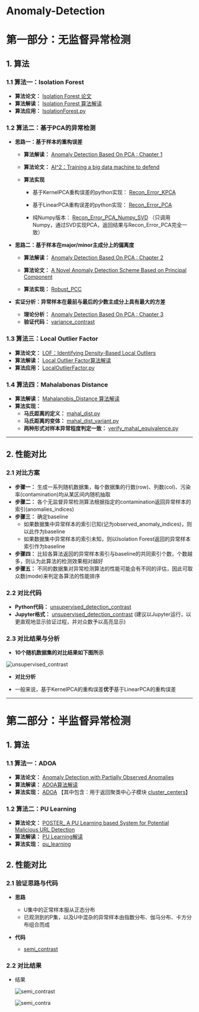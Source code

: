 # Anomaly-Detection

# 第一部分：无监督异常检测
## 1. 算法
### 1.1 算法一：Isolation Forest
- **算法论文：** [Isolation Forest 论文](https://github.com/Albertsr/Anomaly-Detection/blob/master/UnSupervised-Isolation%20Forest/Isolation%20Forest.pdf)
- **算法解读：** [Isolation Forest 算法解读](https://github.com/Albertsr/Anomaly-Detection/blob/master/UnSupervised-Isolation%20Forest/ReadMe.md)
- **算法应用：** [IsolationForest.py](https://github.com/Albertsr/Anomaly-Detection/blob/master/UnSupervised-Isolation%20Forest/IsolationForest.py)

### 1.2 算法二：基于PCA的异常检测
- **思路一：基于样本的重构误差**  
  - **算法解读：** [Anomaly Detection Based On PCA : Chapter 1](https://github.com/Albertsr/Anomaly-Detection/blob/master/UnSupervised-Based%20on%20PCA/ReadMe.md#chapter-1-思路一基于样本的重构误差)
  - **算法论文：** [AI^2：Training a big data machine to defend](https://github.com/Albertsr/Anomaly-Detection/blob/master/UnSupervised-Based%20on%20PCA/Papers/AI2%20_%20Training%20a%20big%20data%20machine%20to%20defend.pdf)
  
  - **算法实现** 
    - 基于KernelPCA重构误差的python实现： [Recon_Error_KPCA](https://github.com/Albertsr/Anomaly-Detection/blob/master/UnSupervised-Based%20on%20PCA/Recon_Error_KPCA.py)
 
    - 基于LinearPCA重构误差的python实现： [Recon_Error_PCA](https://github.com/Albertsr/Anomaly-Detection/blob/master/UnSupervised-Based%20on%20PCA/Recon_Error_PCA.py)
  
    - 纯Numpy版本： [Recon_Error_PCA_Numpy_SVD](https://github.com/Albertsr/Anomaly-Detection/blob/master/UnSupervised-Based%20on%20PCA/Recon_Error_PCA_Numpy_SVD.py) （只调用Numpy，通过SVD实现PCA，返回结果与Recon_Error_PCA完全一致）

- **思路二：基于样本在major/minor主成分上的偏离度**  
  - **算法解读：** [Anomaly Detection Based On PCA : Chapter 2](https://github.com/Albertsr/Anomaly-Detection/blob/master/UnSupervised-Based%20on%20PCA/ReadMe.md#chapter-2-思路二基于样本在majorminor主成分上的偏离程度)
  - **算法论文：** [A Novel Anomaly Detection Scheme Based on Principal Component ](https://github.com/Albertsr/Anomaly-Detection/blob/master/UnSupervised-Based%20on%20PCA/Papers/A%20Novel%20Anomaly%20Detection%20Scheme%20Based%20on%20Principal%20Component%20Classifier.pdf)

  - **算法实现：** [Robust_PCC](https://github.com/Albertsr/Anomaly-Detection/blob/master/UnSupervised-Based%20on%20PCA/Robust_PCC.py) 

- **实证分析：异常样本在最前与最后的少数主成分上具有最大的方差** 
  - **理论分析：** [Anomaly Detection Based On PCA : Chapter 3](https://github.com/Albertsr/Anomaly-Detection/blob/master/UnSupervised-Based%20on%20PCA/ReadMe.md#chapter-3-实证分析异常样本在最前与最后的少数几个主成分上具有最大的方差)
  - **验证代码：** [variance_contrast](https://github.com/Albertsr/Anomaly-Detection/blob/master/UnSupervised-Based%20on%20PCA/variance_contrast.py)


### 1.3 算法三：Local Outlier Factor 
- **算法论文：** [LOF：Identifying Density-Based Local Outliers](https://github.com/Albertsr/Anomaly-Detection/blob/master/UnSupervised-Local%20Outlier%20Factor/LOF%EF%BC%9AIdentifying%20Density-Based%20Local%20Outliers.pdf)
- **算法解读：** [Local Outlier Factor算法解读](https://github.com/Albertsr/Anomaly-Detection/blob/master/UnSupervised-Local%20Outlier%20Factor/ReadMe.md)
- **算法应用：** [LocalOutlierFactor.py](https://github.com/Albertsr/Anomaly-Detection/blob/master/UnSupervised-Local%20Outlier%20Factor/LocalOutlierFactor.py)

### 1.4 算法四：Mahalabonas Distance
- **算法解读：** [Mahalanobis_Distance 算法解读](https://github.com/Albertsr/Anomaly-Detection/blob/master/UnSupervised-Mahalanobis%20Distance/ReadMe.md)
- **算法实现：** 
  - **马氏距离的定义：** [mahal_dist.py](https://github.com/Albertsr/Anomaly-Detection/blob/master/UnSupervised-Mahalanobis%20Distance/mahal_dist.py)
  - **马氏距离的变体：** [mahal_dist_variant.py](https://github.com/Albertsr/Anomaly-Detection/blob/master/UnSupervised-Mahalanobis%20Distance/mahal_dist_variant.py)
  - **两种形式对样本异常程度判定一致：** [verify_mahal_equivalence.py](https://github.com/Albertsr/Anomaly-Detection/blob/master/UnSupervised-Mahalanobis%20Distance/verify_mahal_equivalence.py)

---

## 2. 性能对比
### 2.1 对比方案
- **步骤一：** 生成一系列随机数据集，每个数据集的行数(row)、列数(col)、污染率(contamination)均从某区间内随机抽取
- **步骤二：** 各个无监督异常检测算法根据指定的contamination返回异常样本的索引(anomalies_indices)
- **步骤三：** 确定baseline
  - 如果数据集中异常样本的索引已知(记为observed_anomaly_indices)，则以此作为baseline
  - 如果数据集中异常样本的索引未知，则以Isolation Forest返回的异常样本索引作为baseline
- **步骤四：** 比较各算法返回的异常样本索引与baseline的共同索引个数，个数越多，则认为此算法的检测效果相对越好
- **步骤五：** 不同的数据集对异常检测算法的性能可能会有不同的评估，因此可取众数(mode)来判定各算法的性能排序

### 2.2 对比代码 
- **Python代码：** [unsupervised_detection_contrast](https://github.com/Albertsr/Anomaly-Detection/blob/master/Algo%20Contrast/unsupervised_detection_contrast.py)
- **Jupyter格式：** [unsupervised_detection_contrast](https://github.com/Albertsr/Anomaly-Detection/blob/master/Algo%20Contrast/%E6%97%A0%E7%9B%91%E7%9D%A3%E5%BC%82%E5%B8%B8%E6%A3%80%E6%B5%8B%E7%AE%97%E6%B3%95-%E5%AF%B9%E6%AF%94.ipynb) (建议以Jupyter运行，以更直观地显示验证过程，并对众数予以高亮显示)

### 2.3 对比结果与分析
- **10个随机数据集的对比结果如下图所示**

![unsupervised_contrast](https://github.com/Albertsr/Anomaly-Detection/blob/master/Algo%20Contrast/Pics/unsupervised_contrast.jpg)

- **对比分析**

- 一般来说，基于KernelPCA的重构误差**优于**基于LinearPCA的重构误差

---

# 第二部分：半监督异常检测
## 1. 算法
### 1.1 算法一：ADOA
- **算法论文：** [Anomaly Detection with Partially Observed Anomalies](https://github.com/Albertsr/Anomaly-Detection/blob/master/SemiSupervised-ADOA/Anomaly%20Detection%20with%20Partially%20Observed%20Anomalies.pdf)
- **算法解读：** [ADOA算法解读](https://github.com/Albertsr/Anomaly-Detection/blob/master/SemiSupervised-ADOA/ReadMe.md)
- **算法实现：** [ADOA](https://github.com/Albertsr/Anomaly-Detection/blob/master/SemiSupervised-ADOA/ADOA.py) 【其中包含：用于返回聚类中心子模块 [cluster_centers](https://github.com/Albertsr/Anomaly-Detection/blob/master/SemiSupervised-ADOA/cluster_centers.py)】

### 1.2 算法二：PU Learning
- **算法论文：** [POSTER_ A PU Learning based System for Potential Malicious URL Detection](https://github.com/Albertsr/Anomaly-Detection/blob/master/SemiSupervised-PU%20Learning/Papers/POSTER_%20A%20PU%20Learning%20based%20System%20for%20Potential%20Malicious%20URL%20Detection.pdf)
- **算法解读：** [PU Learning解读](https://github.com/Albertsr/Anomaly-Detection/blob/master/SemiSupervised-PU%20Learning/ReadMe.md)
- **算法实现：** [pu_learning](https://github.com/Albertsr/Anomaly-Detection/blob/master/SemiSupervised-PU%20Learning/pu_learning.py)

## 2. 性能对比
### 2.1 验证思路与代码
- **思路**
  - U集中的正常样本服从正态分布
  - 已观测到的P集，以及U中混杂的异常样本由指数分布、伽马分布、卡方分布组合而成
  
- **代码**
  - [semi_contrast](https://github.com/Albertsr/Anomaly-Detection/blob/master/Algo%20Contrast/semi_contrast.py)

### 2.2 对比结果
- 结果
  
  ![semi_contrast](https://github.com/Albertsr/Anomaly-Detection/blob/master/Algo%20Contrast/Pics/semi_contrast.jpg)
  
  ![semi_contra](https://github.com/Albertsr/Anomaly-Detection/blob/master/Algo%20Contrast/semi_contra.jpg)
   
